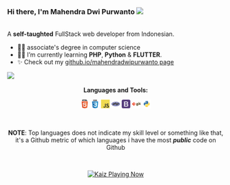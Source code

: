 ### Hi there, I'm Mahendra Dwi Purwanto <img width="30" src="https://camo.githubusercontent.com/e8e7b06ecf583bc040eb60e44eb5b8e0ecc5421320a92929ce21522dbc34c891/68747470733a2f2f6d656469612e67697068792e636f6d2f6d656469612f6876524a434c467a6361737252346961377a2f67697068792e676966">

<br />
A <b>self-taughted</b> FullStack web developer from Indonesian.

- 👨‍🎓 associate's degree in computer science
- 👨‍💻 I’m currently learning **PHP**, **Python** & **FLUTTER**.
- ✨ Check out my [github.io/mahendradwipurwanto page](https://github.io/mahendradwipurwanto)

![](https://estruyf-github.azurewebsites.net/api/VisitorHit?user=mahendradwipurwanto&repo=github-visitors-badge&countColorcountColor&countColor=%237B1E7A)
<br />
<p align="center">
  <b>Languages and Tools:</b>  
</p>

<p align="center">
  <code><img height="20" src="https://raw.githubusercontent.com/github/explore/80688e429a7d4ef2fca1e82350fe8e3517d3494d/topics/html/html.png"></code>
  <code><img height="20" src="https://raw.githubusercontent.com/github/explore/80688e429a7d4ef2fca1e82350fe8e3517d3494d/topics/css/css.png"></code>
  <code><img height="20" src="https://raw.githubusercontent.com/github/explore/80688e429a7d4ef2fca1e82350fe8e3517d3494d/topics/javascript/javascript.png"></code>
  <code><img height="20" src="https://raw.githubusercontent.com/github/explore/80688e429a7d4ef2fca1e82350fe8e3517d3494d/topics/php/php.png"></code>
  <code><img height="20" src="https://raw.githubusercontent.com/github/explore/80688e429a7d4ef2fca1e82350fe8e3517d3494d/topics/bootstrap/bootstrap.png"></code>
  <code><img height="20" src="https://raw.githubusercontent.com/github/explore/80688e429a7d4ef2fca1e82350fe8e3517d3494d/topics/git/git.png"></code>
  <code><img height="20" src="https://raw.githubusercontent.com/github/explore/80688e429a7d4ef2fca1e82350fe8e3517d3494d/topics/python/python.png"></code>
</p>
<br />

<p align="center">
  <b>NOTE</b>: Top languages does not indicate my skill level or something like that, it's a Github metric of which languages i have the most <i><b>public</b></i> code on Github
</p>

<br />

<p align="center">
    <a href="https://kaiz.vercel.app/now-playing?open">
        <img src="https://kaiz.vercel.app/now-playing" width="500px" height="auto" alt="Kaiz Playing Now">
    </a>
</p>
